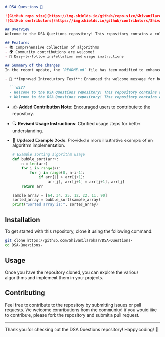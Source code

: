 ```markdown
# DSA Questions 🤖

![GitHub repo size](https://img.shields.io/github/repo-size/Shivanilarokar/DSA-Questions-) 
![GitHub contributors](https://img.shields.io/github/contributors/Shivanilarokar/DSA-Questions-)

## Overview
Welcome to the DSA Questions repository! This repository contains a collection of data structures and algorithms designed to enhance your programming skills.

## Features
- 📚 Comprehensive collection of algorithms
- 🌍 Community contributions are welcome!
- 🚀 Easy-to-follow installation and usage instructions

## Summary of the Changes
In the recent update, the `README.md` file has been modified to enhance clarity and user engagement. Key changes include:

- 🎉 **Improved Introductory Text**: Enhanced the welcome message for better engagement.
  
  ```diff
  - Welcome to the DSA Questions repository! This repository contains a collection of data structures and algorithms designed to help you master coding interviews and improve your problem-solving skills.
  + Welcome to the DSA Questions repository! This repository contains a collection of data structures and algorithms designed to enhance your programming skills.
  ```

- ✍️ **Added Contribution Note**: Encouraged users to contribute to the repository.

- 🔍 **Revised Usage Instructions**: Clarified usage steps for better understanding.

- 🔧 **Updated Example Code**: Provided a more illustrative example of an algorithm implementation.

  ```python
  # Example sorting algorithm usage
  def bubble_sort(arr):
      n = len(arr)
      for i in range(n):
          for j in range(0, n-i-1):
              if arr[j] > arr[j+1]:
                  arr[j], arr[j+1] = arr[j+1], arr[j]
      return arr
  
  sample_array = [64, 34, 25, 12, 22, 11, 90]
  sorted_array = bubble_sort(sample_array)
  print("Sorted array is:", sorted_array)
  ```

## Installation
To get started with this repository, clone it using the following command:

```bash
git clone https://github.com/Shivanilarokar/DSA-Questions-
cd DSA-Questions-
```

## Usage
Once you have the repository cloned, you can explore the various algorithms and implement them in your projects.

## Contributing
Feel free to contribute to the repository by submitting issues or pull requests. We welcome contributions from the community! If you would like to contribute, please fork the repository and submit a pull request.

---

Thank you for checking out the DSA Questions repository! Happy coding! 🚀
```